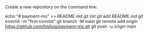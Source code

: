 Create a new repository on the command line:

echo "# payment-ms" >> README.md
git init
git add README.md
git commit -m "first commit"
git branch -M main
git remote add origin https://github.com/hisilvia/payment-ms.git
git push -u origin main
